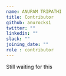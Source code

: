 ```yaml
---
name: ANUPAM TRIPATHI
title: Contributor
github: anurocks1
twitter: ""
linkedin: ""
slack: ""
joining_date: ""
role : contributor
---
```


Still waiting for this
